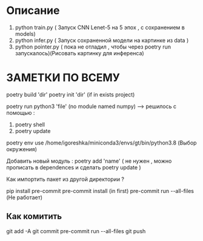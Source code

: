 # Описание

1) python train.py ( Запуск CNN Lenet-5 на 5 эпох , с сохранением в models) 
2) python infer.py ( Запуск сохраненной модели на картинке из data )
3) python pointer.py ( пока не отладил , чтобы через poetry run запускалось)(Рисовать картинку для инференса)


# ЗАМЕТКИ ПО ВСЕМУ
poetry build 'dir'
poetry init 'dir' (if in exists project)


poetry run python3 'file' (no module named numpy) --> решилось с помощью :
1) poetry shell
2) poetry update

<!-- poetry config virtualenvs.in-project true (переносит виртуальное окружение в директорию) -->

poetry env use  /home/igoreshka/miniconda3/envs/gt/bin/python3.8 (Выбор окружения)

Добавить новый модуль : poetry add 'name' ( не нужен , можно прописать в dependences и сделать poetry update )

Как импортить пакет из другой директории ?

pip install pre-commit
pre-commit install (in first)
pre-commit run --all-files (Не работает)


## Как комитить

git add -A
git commit
pre-commit run --all-files
git push
